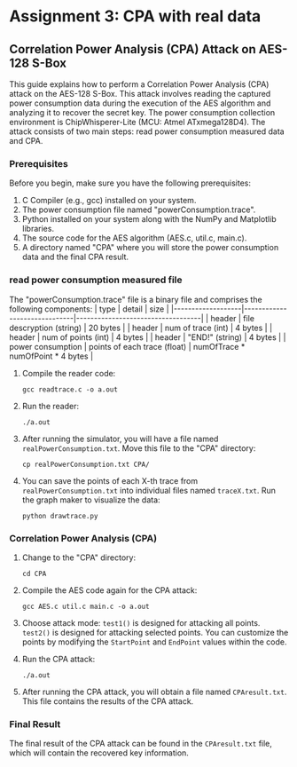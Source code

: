 # Assignment 3: CPA with real data

## Correlation Power Analysis (CPA) Attack on AES-128 S-Box

This guide explains how to perform a Correlation Power Analysis (CPA) attack on the AES-128 S-Box. This attack involves reading the captured power consumption data during the execution of the AES algorithm and analyzing it to recover the secret key. The power consumption collection environment is ChipWhisperer-Lite (MCU: Atmel ATxmega128D4). The attack consists of two main steps: read power consumption measured data and CPA.

### Prerequisites

Before you begin, make sure you have the following prerequisites:

1. C Compiler (e.g., gcc) installed on your system.
2. The power consumption file named "powerConsumption.trace".
3. Python installed on your system along with the NumPy and Matplotlib libraries.
4. The source code for the AES algorithm (AES.c, util.c, main.c).
5. A directory named "CPA" where you will store the power consumption data and the final CPA result.

### read power consumption measured file

The "powerConsumption.trace" file is a binary file and comprises the following components:
| type              | detail                       | size                              |
|-------------------|------------------------------|-----------------------------------|
| header            | file descryption (string)    | 20 bytes                          |
| header            | num of trace (int)           | 4 bytes                           |
| header            | num of points (int)          | 4 bytes                           |
| header            | "END!" (string)              | 4 bytes                           |
| power consumption | points of each trace (float) | numOfTrace * numOfPoint * 4 bytes |


1. Compile the reader code:
   ```shell
   gcc readtrace.c -o a.out
   ```
   
2. Run the reader:
   ```shell
   ./a.out
   ```
   
3. After running the simulator, you will have a file named `realPowerConsumption.txt`. Move this file to the "CPA" directory:
   ```shell
   cp realPowerConsumption.txt CPA/
   ```   
4. You can save the points of each X-th trace from `realPowerConsumption.txt` into individual files named `traceX.txt`. Run the graph maker to visualize the data:
   ```shell
   python drawtrace.py
   ```

### Correlation Power Analysis (CPA)

1. Change to the "CPA" directory:
   ```shell
   cd CPA
   ```

2. Compile the AES code again for the CPA attack:
   ```shell
   gcc AES.c util.c main.c -o a.out
   ```

3. Choose attack mode:
   `test1()` is designed for attacking all points.
   `test2()` is designed for attacking selected points. You can customize the points by modifying the `StartPoint` and `EndPoint` values within the code.

3. Run the CPA attack:
   ```shell
   ./a.out
   ```

4. After running the CPA attack, you will obtain a file named `CPAresult.txt`. This file contains the results of the CPA attack.

### Final Result

The final result of the CPA attack can be found in the `CPAresult.txt` file, which will contain the recovered key information.
